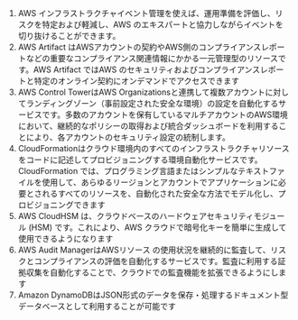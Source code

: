 1. AWS インフラストラクチャイベント管理を使えば、運用準備を評価し、リスクを特定および軽減し、AWS のエキスパートと協力しながらイベントを切り抜けることができます。
2. AWS Artifact はAWSアカウントの契約やAWS側のコンプライアンスレポートなどの重要なコンプライアンス関連情報にかかる一元管理型のリソースです。AWS Artifact ではAWS のセキュリティおよびコンプライアンスレポートと特定のオンライン契約にオンデマンドでアクセスできます
3. AWS Control TowerはAWS Organizationsと連携して複数アカウントに対してランディングゾーン（事前設定された安全な環境）の設定を自動化するサービスです。多数のアカウントを保有しているマルチアカウントのAWS環境において、継続的なポリシーの取得および統合ダッシュボードを利用することにより、各アカウントのセキュリティ設定の統制します。
4. CloudFormationはクラウド環境内のすべてのインフラストラクチャリソースをコードに記述してプロビジョニングする環境自動化サービスです。CloudFormation では、プログラミング言語またはシンプルなテキストファイルを使用して、あらゆるリージョンとアカウントでアプリケーションに必要とされるすべてのリソースを、自動化された安全な方法でモデル化し、プロビジョニングできます
5. AWS CloudHSM は、クラウドベースのハードウェアセキュリティモジュール (HSM) です。これにより、AWS クラウドで暗号化キーを簡単に生成して使用できるようになります
6. AWS Audit ManagerはAWSリソース の使用状況を継続的に監査して、リスクとコンプライアンスの評価を自動化するサービスです。監査に利用する証拠収集を自動化することで、クラウドでの監査機能を拡張できるようにします
7. Amazon DynamoDBはJSON形式のデータを保存・処理するドキュメント型データベースとして利用することが可能です
